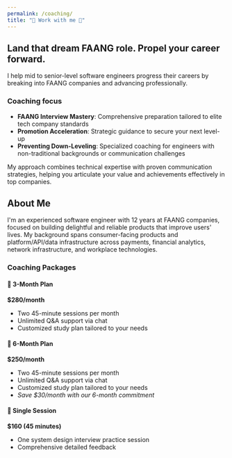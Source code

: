 ```yaml
---
permalink: /coaching/
title: "🚀 Work with me 🚀"
---
```


## Land that dream FAANG role. Propel your career forward.

I help mid to senior-level software engineers progress their careers by breaking into FAANG companies and advancing professionally.

### Coaching focus
- **FAANG Interview Mastery**: Comprehensive preparation tailored to elite tech company standards
- **Promotion Acceleration**: Strategic guidance to secure your next level-up
- **Preventing Down-Leveling**: Specialized coaching for engineers with non-traditional backgrounds or communication challenges

My approach combines technical expertise with proven communication strategies, helping you articulate your value and achievements effectively in top companies.

## About Me
I'm an experienced software engineer with 12 years at FAANG companies, focused on building delightful and reliable products that improve users' lives. My background spans consumer-facing products and platform/API/data infrastructure across payments, financial analytics, network infrastructure, and workplace technologies.

### Coaching Packages

#### 📌 3-Month Plan
**$280/month**
- Two 45-minute sessions per month
- Unlimited Q&A support via chat
- Customized study plan tailored to your needs

#### 📌 6-Month Plan
**$250/month**
- Two 45-minute sessions per month
- Unlimited Q&A support via chat
- Customized study plan tailored to your needs
- *Save $30/month with our 6-month commitment*

#### 📌 Single Session
**$160 (45 minutes)**
- One system design interview practice session
- Comprehensive detailed feedback
